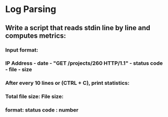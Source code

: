 # Log Parsing
## Write a script that reads stdin line by line and computes metrics:
### Input format: 
### IP Address - date - "GET /projects/260 HTTP/1.1" - status code - file - size
### After every 10 lines or (CTRL + C), print statistics:
### Total file size: File size: <total size>
### format: status code : number